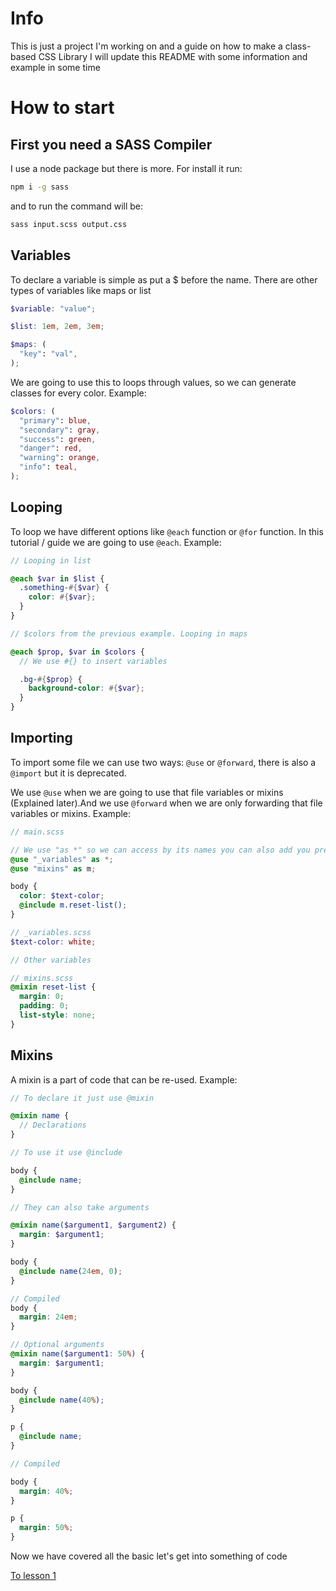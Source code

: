 # Info

This is just a project I'm working on and a guide on how to make a class-based CSS Library I will update this README with some information and example in some time

# How to start

## First you need a SASS Compiler

I use a node package but there is more. For install it run:

```sh
npm i -g sass
```

and to run the command will be:

```sh
sass input.scss output.css
```

## Variables

To declare a variable is simple as put a $ before the name. There are other types of variables like maps or list

```scss
$variable: "value";

$list: 1em, 2em, 3em;

$maps: (
  "key": "val",
);
```

We are going to use this to loops through values, so we can generate classes for every color. Example:

```scss
$colors: (
  "primary": blue,
  "secondary": gray,
  "success": green,
  "danger": red,
  "warning": orange,
  "info": teal,
);
```

## Looping

To loop we have different options like `@each` function or `@for` function.
In this tutorial / guide we are going to use `@each`. Example:

```scss
// Looping in list

@each $var in $list {
  .something-#{$var} {
    color: #{$var};
  }
}

// $colors from the previous example. Looping in maps

@each $prop, $var in $colors {
  // We use #{} to insert variables

  .bg-#{$prop} {
    background-color: #{$var};
  }
}
```

## Importing

To import some file we can use two ways: `@use` or `@forward`, there is also a `@import` but it is deprecated.

We use `@use` when we are going to use that file variables or mixins (Explained later).And we use `@forward` when we are only forwarding that file variables or mixins. Example:

```scss
// main.scss

// We use "as *" so we can access by its names you can also add you prefix
@use "_variables" as *;
@use "mixins" as m;

body {
  color: $text-color;
  @include m.reset-list();
}
```

```scss
// _variables.scss
$text-color: white;

// Other variables
```

```scss
// mixins.scss
@mixin reset-list {
  margin: 0;
  padding: 0;
  list-style: none;
}
```

## Mixins

A mixin is a part of code that can be re-used. Example:

```scss
// To declare it just use @mixin

@mixin name {
  // Declarations
}

// To use it use @include

body {
  @include name;
}

// They can also take arguments

@mixin name($argument1, $argument2) {
  margin: $argument1;
}

body {
  @include name(24em, 0);
}

// Compiled
body {
  margin: 24em;
}

// Optional arguments
@mixin name($argument1: 50%) {
  margin: $argument1;
}

body {
  @include name(40%);
}

p {
  @include name;
}

// Compiled

body {
  margin: 40%;
}

p {
  margin: 50%;
}
```

Now we have covered all the basic let's get into something of code

[To lesson 1](Lessons/1%20-%20Initial%20Code.md)
